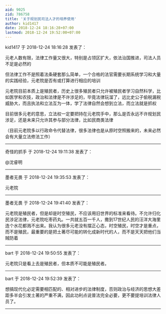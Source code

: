 ```yaml
---
aid: 9025
zid: 786758
title: '关于规划民司法人才的培养使用'
author: kid1417
date: 2018-12-24 18:16:28+07:00
lastmod: 2018-12-24 19:52:00+07:00
---
```


kid1417 于 2018-12-24 18:16:28 发表了：

元老人数有限，法律工作量又很大，特别是占领区扩大，依法治国推进，司法人员不足是必然的

但法律工作不是照着法条硬套那么简单，一个合格的法官需要长期系统学习和大量的实践经验，元老院是否有或打算进行相应的培训

元老院目前本质上是殖民者，历史上很多殖民者只允许被殖民者学习自然科学，比如医学和农技，政治和法律是不许涉足的，毕竟法律玩溜了，远比史公子偷税漏税威胁大，而且执法和立法互为一体，学了法律自然会想到立法，而立法就是抓权

目前很多元老的意思，立法权一定要把持在元老院手中，那么是否永远不许规划民涉足，还是未来只允许其参与部分法律，比如民商类法律

（目前元老院多以行政命令代替法律，很多法律也是从原时空照搬来的，未来必然会有大量立法修法工作）

---------

奇怪的抓手 于 2018-12-24 19:11:38 发表了：

@沈睿明

---------

墨者无畏 于 2018-12-24 19:35:53 发表了：

元老院

---------

墨者无畏 于 2018-12-24 19:41:40 发表了：

元老院是殖民者，但是却是时空殖民，不应该用旧世界的标准来看待。不允许归化民涉足法律，元老院吃枣药丸。一共就五百一千人，撒到17世纪人民的汪洋大海里连个水花都溅不出来。我认为很多元老没有摆正心态，时空殖民，时空才是重点，而不是殖民，最重要的是把土著尽可能的转化成新时代的人，而不是天天把他们当贼防着

---------

bart 于 2018-12-24 19:50:55 发表了：

元老院只是看上去是殖民者，但本质不可能是殖民者。

---------

bart 于 2018-12-24 19:52:39 发表了：

想搞现代化必定需要相匹配的、相对进步的法律制度，否则政治与经济的思想大差距多半会引发土著的严重不满，因此功利点说普法完全必要，更不要提培训法律人员了。

---------

